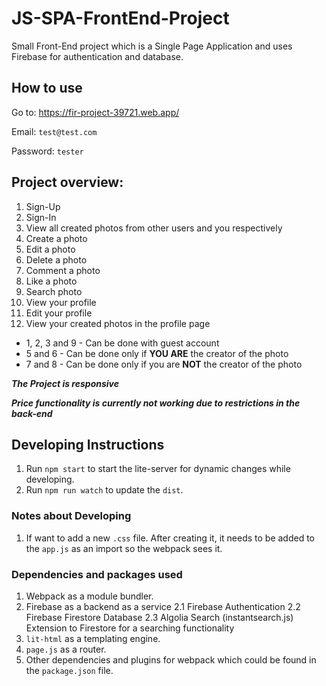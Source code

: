 # JS-SPA-FrontEnd-Project

Small Front-End project which is a Single Page Application and uses Firebase for authentication and database.

## How to use

Go to: https://fir-project-39721.web.app/

Email: `test@test.com`

Password: `tester`

## Project overview:

1. Sign-Up 
2. Sign-In
3. View all created photos from other users and you respectively
4. Create a photo 
5. Edit a photo
6. Delete a photo
7. Comment a photo 
8. Like a photo
9. Search photo
10. View your profile
11. Edit your profile
12. View your created photos in the profile page

- 1, 2, 3 and 9 - Can be done with guest account
- 5 and 6 - Can be done only if **YOU ARE** the creator of the photo
- 7 and 8 - Can be done only if you are **NOT** the creator of the photo

***The Project is responsive***

***Price functionality is currently not working due to restrictions in the back-end***

## Developing Instructions

1. Run `npm start` to start the lite-server for dynamic changes while developing.
2. Run `npm run watch` to update the `dist`.


### Notes about Developing

1. If want to add a new `.css` file. After creating it, it needs to be added to the `app.js` as an import so the webpack sees it.


### Dependencies and packages used
1. Webpack as a module bundler.
2. Firebase as a backend as a service
2.1 Firebase Authentication
2.2 Firebase Firestore Database
2.3 Algolia Search (instantsearch.js) Extension to Firestore for a searching functionality
3. `lit-html` as a templating engine.
4. `page.js` as a router.
5. Other dependencies and plugins for webpack which could be found in the `package.json` file.

